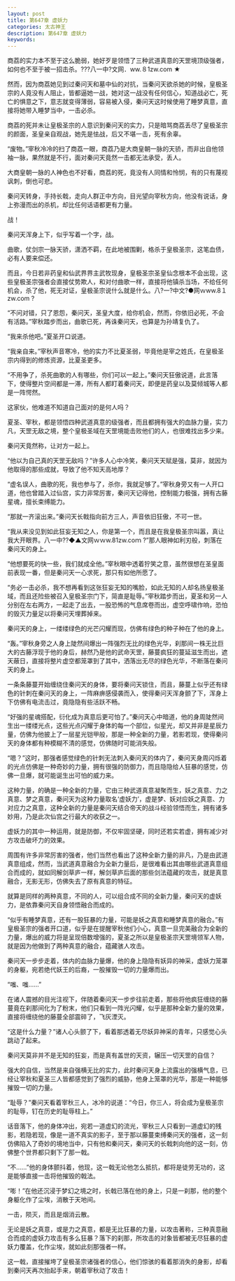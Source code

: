```yaml
---
layout: post
title: 第647章 虚妖力
categories: 太古神王
description: 第647章 虚妖力
keywords:
---
```


商荔的实力本不至于这么脆弱，她好歹是领悟了三种武道真意的天罡境顶级强者，如何也不至于被一招击杀。???八一中?文网．ww.８1zw.com ★

然而，因为商荔她见到过秦问天和墓中仙的对抗，当秦问天欲杀她的时候，皇极圣宗的人竟没有人阻止，皆都逼她一战，她对这一战没有任何信心，知道战必亡，死亡的惧意之下，意志就变得薄弱，容易被入侵，秦问天这时候使用了睡梦真意，直接将她带入睡梦当中，一击必杀。

商荔的死并未让皇极圣宗的人意识到秦问天的实力，只是暗骂商荔丢尽了皇极圣宗的颜面，圣皇亲自观战，她先是怯战，后又不堪一击，死有余辜。

“废物。”宰秋冷冷的扫了商荔一眼，商荔乃是大商皇朝一脉的天骄，而非出自他领袖一脉，果然就是不行，面对秦问天竟然一击都无法承受，丢人。

大商皇朝一脉的人神色也不好看，商荔的死，竟没有人同情和怜悯，有的只有蔑视讽刺，倒也可悲。

秦问天转身，手持长戟，走向人群正中方向，目光望向宰秋方向，他没有说话，身上弥漫而出的杀机，却比任何话语都更有力量。

战！

秦问天浑身上下，似乎写着一个字，战。

曲歌，仗剑宗一脉天骄，潇洒不羁，在此地被围剿，格杀于皇极圣宗，这笔血债，必有人要来偿还。

而且，今日若非药皇和仙武界界主武牧现身，皇极圣宗圣皇仙念根本不会出现，这些皇极圣宗强者会直接仗势欺人，和对付曲歌一样，直接将他镇杀当场，不给任何机会，杀了他，死无对证，皇极圣宗说什么就是什么。八?一?中文?●网ｗww.8１zw.com ?

“不问对错，只了恩怨，秦问天，圣皇大度，给你机会，然而，你依旧必死，不会有活路。”宰秋踏步而出，曲歌已死，再诛秦问天，也算是为孙靖复仇了。

“我来杀他吧。”夏圣开口说道。

“我亲自来。”宰秋声音寒冷，他的实力不比夏圣弱，毕竟他是宰之姓氏，在皇极圣宗内得到的修炼资源，比夏圣更多。

“不用争了，杀死曲歌的人有哪些，你们可以一起上。”秦问天狂傲说道，此言落下，使得整片空间都是一滞，所有人都盯着秦问天，即便是药皇以及莫倾城等人都是一阵愕然。

这家伙，他难道不知道自己面对的是何人吗？

夏圣、宰秋，都是领悟四种武道真意的级强者，而且都拥有强大的血脉力量，实力凡，天罡无敌之境，整个皇极圣域在天罡境能击败他们的人，也很难找出多少来。

秦问天竟然称，让对方一起上。

“他以为自己真的天罡无敌吗？”许多人心中冷笑，秦问天天赋是强，莫非，就因为他取得的那些成就，导致了他不知天高地厚？

“虚名误人，曲歌的死，我也参与了，杀你，我就足够了。”宰秋身旁又有一人开口道，他也曾踏入过仙宫，实力非常厉害，秦问天记得他，控制能力极强，拥有古藤星魂，擅长束缚能力。

“那就一齐滚出来。”秦问天长戟指向前方三人，声音依旧狂傲，不可一世。

“我从来没见到如此狂妄无知之人，你是第一个，而且是在我皇极圣宗叫嚣，真让我大开眼界。八一中??◆▲文网ｗｗw.81zw.coｍ ?”那人眼神如利刃般，刺落在秦问天的身上。

“他想要死的快一些，我们就成全他。”宰秋眼中透着狞笑之意，虽然很想在圣皇面前表现一番，但是秦问天一心求死，那只有如他所愿了。

“务必一击必杀，我不想再看到这张狂妄无知的嘴脸，如此无知的人却名扬皇极圣域，而且还险些被召入皇极圣宗门下，简直是耻辱。”宰秋踏步而出，夏圣和另一人分别在左右两方，一起走了出去，一股恐怖的气息席卷而出，虚空呼啸作响，恐怕的毁灭力量足以将秦问天埋葬掉来。

秦问天的身上，一缕缕绿色的光芒闪耀而现，仿佛有绿色的种子种在了他的身上。

“轰。”宰秋身旁之人身上陡然间爆出一阵强烈无比的绿色光华，刹那间一株无比巨大的古藤浮现于他的身后，赫然乃是他的武命天罡，藤蔓疯狂的蔓延滋生而出，遮天蔽日，直接将整片虚空都笼罩到了其中，洒落出无尽的绿色光华，不断落在秦问天的身上。

一条条藤蔓开始缠绕住秦问天的身体，要将秦问天锁住，而且，藤蔓上似乎还有绿色的针刺在秦问天的身上，一阵麻痹感侵袭而入，使得秦问天浑身颤了下，浑身上下仿佛有电流击过，竟隐隐有些活跃不畅。

“好强的星魂搭配，衍化成为真意后更可怕了。”秦问天心中暗道，他的身周陡然间生出一缕缕光点，这些光点闪耀于身体的每一个部位，似星光，却又并非是星辰力量，仿佛为他披上了一层星光铠甲般，那是一种全新的力量，若影若现，使得秦问天的身体都有种模糊不清的感觉，仿佛随时可能消失般。

“嗯？”这时，那强者感觉绿色的针刺无法刺入秦问天的体内了，秦问天身周闪烁着的光点仿佛是一种奇妙的力量，拥有很强的防御力，而且隐隐给人狂暴的感觉，仿佛一旦爆，就可能诞生出可怕的威力来。

这种力量，的确是一种全新的力量，它由三种武道真意凝聚而生，妖之真意、力之真意、梦之真意，秦问天为这种力量取名‘虚妖力’，虚是梦、妖对应妖之真意、力对应力之真意，这种全新的力量是秦问天结合帝天的战斗经验领悟而生，拥有诸多妙用，乃是此次仙宫之行最大的收获之一。

虚妖力的其中一种运用，就是防御，不仅牢固坚硬，同时还若实若虚，拥有减少对方攻击破坏力的效果。

周围有许多非常厉害的强者，他们当然也看出了这种全新力量的非凡，乃是由武道真意组成，然而，当武道真意融合为全新力量后，是很难看出其由哪些武道真意组合而成的，就如同解剑草庐一样，解剑草庐后面的那些剑法蕴藏的攻击，就是真意融合，无影无形，仿佛失去了原有真意的特征。

就算是同样的两种真意，不同的人，可以组合成不同的全新力量，秦问天的虚妖力，是依靠秦问天自身领悟融合而成的。

“似乎有睡梦真意，还有一股狂暴的力量，可能是妖之真意和睡梦真意的融合。”有皇极圣宗的强者开口道，似乎是在提醒宰秋他们小心，真意一旦完美融合为全新的力量，爆出的威力将是呈现倍数增强的，夏圣之所以是皇极圣宗天罡境领军人物，就是因为他做到了两种真意的融合，蕴藏骇人攻击。

秦问天一步步走着，体内的血脉力量爆，他的身上隐隐有妖异的神采，虚妖力笼罩的身躯，宛若绝代妖王的后裔，一股摧毁一切的力量爆而出。

“嗤、嗤……”

在诸人震撼的目光注视下，伴随着秦问天一步步往前走着，那些将他疯狂缠绕的藤蔓竟在刹那间化为了粉末，他们只看到一阵光闪耀，似乎是那种全新力量的效果，直接将缠绕他的藤蔓全部震碎了，飞灰湮灭。

“这是什么力量？”诸人心头颤了下，看着那透着无尽妖异神采的青年，只感觉心头跳动了起来。

秦问天莫非并不是无知的狂妄，而是真有盖世的天资，辗压一切天罡的自信？

强大的自信，当然是来自强横无比的实力，此时秦问天身上流露出的强横气息，已经让宰秋和夏圣三人皆都感觉到了强烈的威胁，他身上笼罩的光华，那是一种能够摧毁一切的力量。

“耻辱？”秦问天看着宰秋三人，冰冷的说道：“今日，你三人，将会成为皇极圣宗的耻辱，钉在历史的耻辱柱上。”

话音落下，他的身体冲出，宛若一道虚幻的流光，宰秋三人只看到一道虚幻的残影，若隐若现，像是一道不真实的影子，至于那以藤蔓束缚秦问天的强者，这一刻仿佛陷入了奇妙的境地当中，只有他和秦问天，秦问天的长戟刺向他的这一刻，仿佛整个世界都只剩下了那一戟。

“不……”他的身体颤抖着，他现，这一戟无论他怎么抵抗，都将是徒劳无功的，这是能够直接一击将他摧毁的戟法。

“嘭！”在他还沉浸于梦幻之境之时，长戟已落在他的身上，只是一刹那，他的整个身躯化作了尘埃，消散于天地间。

一击，陨灭，而且是烟消云散。

无论是妖之真意，或是力之真意，都是无比狂暴的力量，以攻击著称，三种真意融合而成的虚妖力攻击有多么狂暴？落下的刹那，所攻击的对象皆都被无尽狂暴的虚妖力覆盖，化作尘埃，就如此刻那强者一样。

这一戟，直接摧垮了皇极圣宗诸强者的信心，他们惊骇的看着那消失的身影，却看到秦问天再次抬起手来，朝着宰秋动了攻击！
